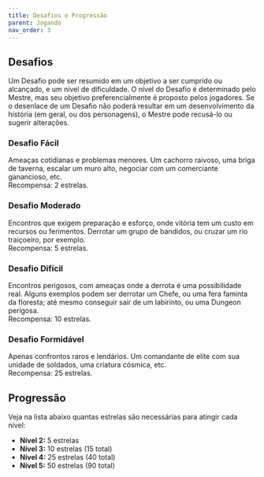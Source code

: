 ```yaml
---
title: Desafios e Progressão
parent: Jogando
nav_order: 3
---
```


## Desafios

Um Desafio pode ser resumido em um objetivo a ser cumprido ou alcançado, e um nível de dificuldade. O nível do Desafio é determinado pelo Mestre, mas seu objetivo preferencialmente é proposto pelos jogadores. Se o desenlace de um Desafio não poderá resultar em um desenvolvimento da história (em geral, ou dos personagens), o Mestre pode recusá-lo ou sugerir alterações. 

### Desafio Fácil
Ameaças cotidianas e problemas menores. Um cachorro raivoso, uma briga de taverna, escalar um muro alto, negociar com um comerciante ganancioso, etc.<br>
Recompensa: 2 estrelas.

### Desafio Moderado
Encontros que exigem preparação e esforço, onde vitória tem um custo em recursos ou ferimentos. Derrotar um grupo de bandidos, ou cruzar um rio traiçoeiro, por exemplo.<br>
Recompensa: 5 estrelas.

### Desafio Difícil
Encontros perigosos, com ameaças onde a derrota é uma possibilidade real. Alguns exemplos podem ser derrotar um Chefe, ou uma fera faminta da floresta; até mesmo conseguir sair de um labirinto, ou uma Dungeon perigosa.<br>
Recompensa: 10 estrelas.

### Desafio Formidável
Apenas confrontos raros e lendários. Um comandante de elite com sua unidade de soldados, uma criatura cósmica, etc. <br>
Recompensa: 25 estrelas.

## Progressão
Veja na lista abaixo quantas estrelas são necessárias para atingir cada nível:
- **Nível 2:** 5 estrelas
- **Nível 3:** 10 estrelas (15 total)
- **Nível 4:** 25 estrelas (40 total)
- **Nível 5:** 50 estrelas (90 total)
